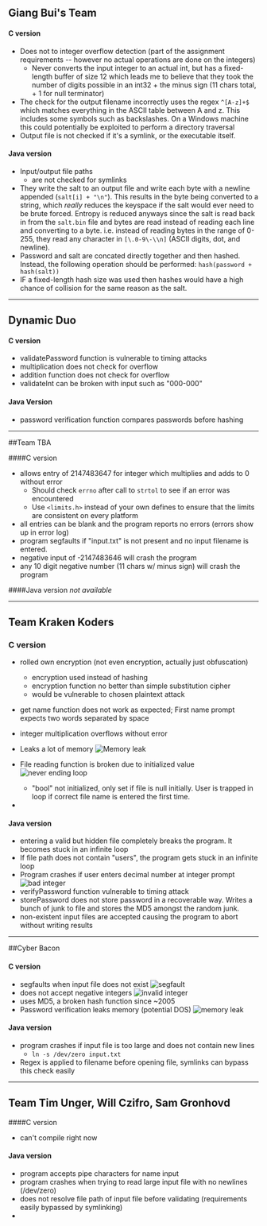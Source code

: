 ## Giang Bui's Team

#### C version

* Does not to integer overflow detection (part of the assignment requirements -- however no actual operations are done on the integers)
  * Never converts the input integer to an actual int, but has a fixed-length buffer of size 12 which leads me to believe that they took the number of digits possible in an int32 + the minus sign (11 chars total, + 1 for null terminator)
* The check for the output filename incorrectly uses the regex `^[A-z]+$` which matches everything in the ASCII table between A and z. This includes some symbols such as backslashes. On a Windows machine this could potentially be exploited to perform a directory traversal
* Output file is not checked if it's a symlink, or the executable itself.

#### Java version

- Input/output file paths
  * are not checked for symlinks
- They write the salt to an output file and write each byte with a newline appended (`salt[i] + "\n"`). This results in the byte being converted to a string, which *really* reduces the keyspace if the salt would ever need to be brute forced. Entropy is reduced anyways since the salt is read back in from the `salt.bin` file and bytes are read instead of reading each line and converting to a byte. i.e. instead of reading bytes in the range of 0-255, they read any character in `[\.0-9\-\\n]` (ASCII digits, dot, and newline).
- Password and salt are concated directly together and then hashed. Instead, the following operation should be performed: `hash(password + hash(salt))`
- IF a fixed-length hash size was used then hashes would have a high chance of collision for the same reason as the salt.


-----
## Dynamic Duo

#### C version
* validatePassword function is vulnerable to timing attacks
* multiplication does not check for overflow
* addition function does not check for overflow
* validateInt can be broken with input such as "000-000"



#### Java Version
* password verification function compares passwords before hashing

-----
##Team TBA 

####C version
* allows entry of 2147483647 for integer which multiplies and adds to 0 without error
  - Should check `errno` after call to `strtol` to see if an error was encountered
  - Use `<limits.h>` instead of your own defines to ensure that the limits are consistent on every platform
* all entries can be blank and the program reports no errors (errors show up in error log)
* program segfaults if "input.txt" is not present and no input filename is entered. 
* negative input of -2147483646 will crash the program
* any 10 digit negative number (11 chars w/ minus sign) will crash the program

####Java version
_not available_

-----
## Team Kraken Koders

### C version
* rolled own encryption (not even encryption, actually just obfuscation)
	* encryption used instead of hashing
	* encryption function no better than simple substitution cipher
	* would be vulnerable to chosen plaintext attack

* get name function does not work as expected; First name prompt expects two words separated by space
* integer multiplication overflows without error
* Leaks a lot of memory
![Memory leak](file:///Users/ben/Pictures/Screenshots/Screen%20Shot%202015-11-11%20at%2012.28.28%20PM.png)
* File reading function is broken due to initialized value
	![never ending loop](file:///Users/ben/Pictures/Screenshots/Screen%20Shot%202015-11-11%20at%201.18.41%20PM.png)
	* "bool" not initialized, only set if file is null initially.  User is trapped in loop if correct file name is entered the first time. 
* 
#### Java version
* entering a valid but hidden file completely breaks the program. It becomes stuck in an infinite loop
* If file path does not contain "users", the program gets stuck in an infinite loop
* Program crashes if user enters decimal number at integer prompt
	![bad integer](file:///Users/ben/Pictures/Screenshots/Screen%20Shot%202015-11-11%20at%201.54.50%20PM.png)
* verifyPassword function vulnerable to timing attack
* storePassword does not store password in a recoverable way. Writes a bunch of junk to file and stores the MD5 amongst the random junk. 
* non-existent input files are accepted causing the program to abort without writing results

-----

##Cyber Bacon

#### C version
* segfaults when input file does not exist
![segfault](file:///Users/ben/Pictures/Screenshots/Screen%20Shot%202015-11-11%20at%202.42.11%20PM.png)
* does not accept negative integers
![invalid integer](file:///Users/ben/Pictures/Screenshots/Screen%20Shot%202015-11-11%20at%202.40.42%20PM.png)
* uses MD5, a broken hash function since ~2005
* Password verification leaks memory (potential DOS)
![memory leak](file:///Users/ben/Pictures/Screenshots/Screen%20Shot%202015-11-12%20at%2011.15.29%20AM.png)

#### Java version 
* program crashes if input file is too large and does not contain new lines
	* `ln -s /dev/zero input.txt`
* Regex is applied to filename before opening file, symlinks can bypass this check easily

-----

## Team Tim Unger, Will Czifro, Sam Gronhovd

####C version
* can't compile right now


#### Java version
* program accepts pipe characters for name input
* program crashes when trying to read large input file with no newlines (/dev/zero)
* does not resolve file path of input file before validating (requirements easily bypassed by symlinking)
* 